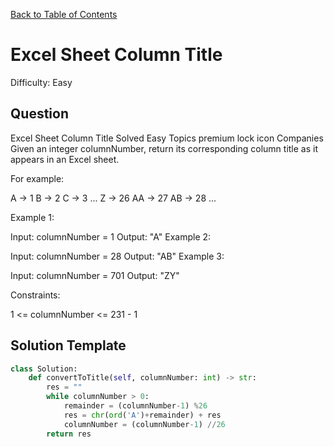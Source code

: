 [Back to Table of Contents](../README.md)

# Excel Sheet Column Title
Difficulty: Easy

## Question
Excel Sheet Column Title
Solved
Easy
Topics
premium lock icon
Companies
Given an integer columnNumber, return its corresponding column title as it appears in an Excel sheet.

For example:

A -> 1
B -> 2
C -> 3
...
Z -> 26
AA -> 27
AB -> 28 
...
 

Example 1:

Input: columnNumber = 1
Output: "A"
Example 2:

Input: columnNumber = 28
Output: "AB"
Example 3:

Input: columnNumber = 701
Output: "ZY"
 

Constraints:

1 <= columnNumber <= 231 - 1

## Solution Template
```python
class Solution:
    def convertToTitle(self, columnNumber: int) -> str:
        res = ""
        while columnNumber > 0:
            remainder = (columnNumber-1) %26
            res = chr(ord('A')+remainder) + res
            columnNumber = (columnNumber-1) //26
        return res
```
